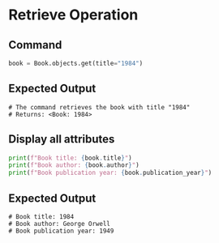 # Retrieve Operation

## Command
```python
book = Book.objects.get(title="1984")
```

## Expected Output
```
# The command retrieves the book with title "1984"
# Returns: <Book: 1984>
```

## Display all attributes
```python
print(f"Book title: {book.title}")
print(f"Book author: {book.author}")
print(f"Book publication year: {book.publication_year}")
```

## Expected Output
```
# Book title: 1984
# Book author: George Orwell
# Book publication year: 1949
```
